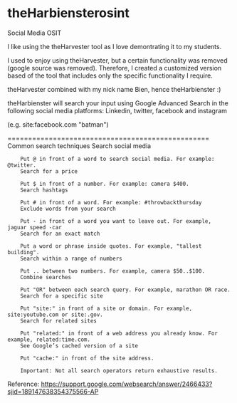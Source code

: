 # theHarbiensterosint
Social Media OSIT

I like using the theHarvester tool as I love demontrating it to my students.

I used to enjoy using theHarvester, but a certain functionality was removed (google source was removed). Therefore, I created a customized version based of the tool that includes only the specific functionality I require.

theHarvester combined with my nick name Bien, hence theHarbienster :)

theHarbienster will search your input using Google Advanced Search in the following social media platforms: Linkedin, twitter, facebook and instagram

(e.g. site:facebook.com "batman")



=================================================
Common search techniques
        Search social media

        Put @ in front of a word to search social media. For example: @twitter.
        Search for a price

        Put $ in front of a number. For example: camera $400.
        Search hashtags

        Put # in front of a word. For example: #throwbackthursday
        Exclude words from your search

        Put - in front of a word you want to leave out. For example, jaguar speed -car
        Search for an exact match

        Put a word or phrase inside quotes. For example, "tallest building".
        Search within a range of numbers

        Put .. between two numbers. For example, camera $50..$100.
        Combine searches

        Put "OR" between each search query. For example, marathon OR race.
        Search for a specific site

        Put "site:" in front of a site or domain. For example, site:youtube.com or site:.gov.
        Search for related sites

        Put "related:" in front of a web address you already know. For example, related:time.com.
        See Google’s cached version of a site

        Put "cache:" in front of the site address.

        Important: Not all search operators return exhaustive results. 
        
Reference: https://support.google.com/websearch/answer/2466433?sjid=189147638354375566-AP
